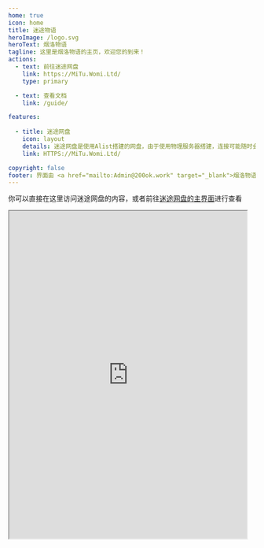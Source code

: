 ```yaml
---
home: true
icon: home
title: 迷途物语
heroImage: /logo.svg
heroText: 烟洛物语
tagline: 这里是烟洛物语的主页，欢迎您的到来！
actions:
  - text: 前往迷途网盘
    link: https://MiTu.Womi.Ltd/
    type: primary

  - text: 查看文档
    link: /guide/

features:
  
  - title: 迷途网盘
    icon: layout
    details: 迷途网盘是使用Alist搭建的网盘，由于使用物理服务器搭建，连接可能随时会出现问题。
    link: HTTPS://MiTu.Womi.Ltd/

copyright: false
footer: 界面由 <a href="mailto:Admin@200ok.work" target="_blank">烟洛物语</a> 强力驱动
---
```


你可以直接在这里访问迷途网盘的内容，或者前往[迷途网盘的主界面](HTTPS://MiTu.Womi.Ltd/)进行查看
<iframe name="MiTu" src="HTTPS://MiTu.Womi.Ltd/" width="96%" height="666px" frameborder="1" align="middle" scrolling="yes" style="border: 1"></iframe>
